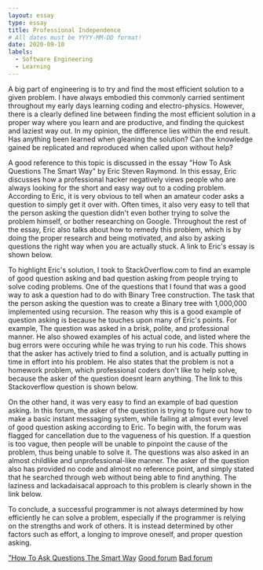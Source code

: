 ```yaml
---
layout: essay
type: essay
title: Professional Independence
# All dates must be YYYY-MM-DD format!
date: 2020-09-10
labels:
  - Software Engineering
  - Learning
---
```


  A big part of engineering is to try and find the most efficient solution to a given problem. I have always embodied this commonly carried sentiment throughout my early days learning coding and electro-physics. However, there is a clearly defined line between finding the most efficient solution in a proper way where you learn and are productive, and finding the quickest and laziest way out. In my opinion, the difference lies within the end result. Has anything been learned when gleaning the solution? Can the knowledge gained be replicated and reproduced when called upon without help? 
  
  A good reference to this topic is discussed in the essay "How To Ask Questions The Smart Way" by Eric Steven Raymond. In this essay, Eric discusses how a professional hacker negatively views people who are always looking for the short and easy way out to a coding problem. According to Eric, it is very obvious to tell when an amateur coder asks a question to simply get it over with. Often times, it also very easy to tell that the person asking the question didn't even bother trying to solve the problem himself, or bother researching on Google. Throughout the rest of the essay, Eric also talks about how to remedy this problem, which is by doing the proper research and being motivated, and also by asking questions the right way when you are actually stuck. A link to Eric's essay is shown below. 
  
  To highlight Eric's solution, I took to StackOverflow.com to find an example of good question asking and bad question asking from people trying to solve coding problems. One of the questions that I found that was a good way to ask a question had to do with Binary Tree construction. The task that the person asking the question was to create a Binary tree with 1,000,000 implemented using recursion. The reason why this is a good example of question asking is because he touches upon many of Eric's points. For example, The question was asked in a brisk, polite, and professional manner. He also showed examples of his actual code, and listed where the bug errors were occuring while he was trying to run his code. This shows that the asker has actively tried to find a solution, and is actually putting in time in effort into his problem. He also states that the problem is not a homework problem, which professional coders don't like to help solve, because the asker of the question doesnt learn anything. The link to this Stackoverflow question is shown below.
  
 On the other hand, it was very easy to find an example of bad question asking. In this forum, the asker of the question is trying to figure out how to make a basic instant messaging system, while failing at almost every level of good question asking according to Eric. To begin with, the forum was flagged for cancellation due to the vagueness of his question. If a question is too vague, then people will be unable to pinpoint the cause of the problem, thus being unable to solve it. The questions was also asked in an almost childlike and unprofessional-like manner. The asker of the question also has provided no code and almost no reference point, and simply stated that he searched through web without being able to find anything. The laziness and lackadaisacal approach to this problem is clearly shown in the link below. 

  To conclude, a successful programmer is not always determined by how efficiently he can solve a problem, especially if the programmer is relying on the strengths and work of others. It is instead determined by other factors such as effort, a longing to improve oneself, and proper question asking.
    
    
  ["How To Ask Questions The Smart Way](http://www.catb.org/esr/faqs/smart-questions.html)
  [Good forum](https://stackoverflow.com/questions/39998547/recursive-tree-construction-and-stack-overflow-error)
  [Bad forum](https://stackoverflow.com/questions/8542565/how-to-make-a-basic-instant-messaging-program-in-pure-java)
 
  
  
